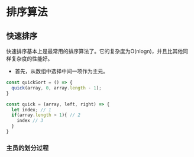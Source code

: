 # 排序算法

## 快速排序

快速排序基本上是最常用的排序算法了。它的复杂度为O(nlogn)，并且比其他同样复杂度的性能好。

* 首先，从数组中选择中间一项作为主元。


```js
const quickSort = () => {
  quick(array, 0, array.length - 1);
}

const quick = (array, left, right) => {
  let index; // 1
  if(array.length > 1){ // 2
    index // 3
  }
}
```

### 主员的划分过程


```js
```
